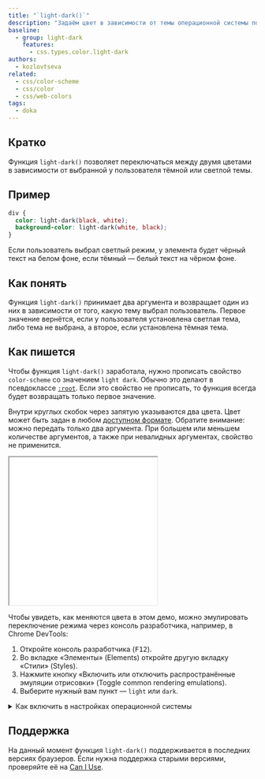 ```yaml
---
title: "`light-dark()`"
description: "Задаём цвет в зависимости от темы операционной системы пользователя."
baseline:
  - group: light-dark
    features:
      - css.types.color.light-dark
authors:
  - kozlovtseva
related:
  - css/color-scheme
  - css/color
  - css/web-colors
tags:
  - doka
---
```


## Кратко

Функция `light-dark()` позволяет переключаться между двумя цветами в зависимости от выбранной у пользователя тёмной или светлой темы.

## Пример

```css
div {
  color: light-dark(black, white);
  background-color: light-dark(white, black);
}
```

Если пользователь выбрал светлый режим, у элемента будет чёрный текст на белом фоне, если тёмный — белый текст на чёрном фоне.

## Как понять

Функция `light-dark()` принимает два аргумента и возвращает один из них в зависимости от того, какую тему выбрал пользователь. Первое значение вернётся, если у пользователя установлена светлая тема, либо тема не выбрана, а второе, если установлена тёмная тема.

## Как пишется

Чтобы функция `light-dark()` заработала, нужно прописать свойство `color-scheme` со значением `light dark`. Обычно это делают в псевдоклассе [`:root`](/css/root/). Если это свойство не прописать, то функция всегда будет возвращать только первое значение.

Внутри круглых скобок через запятую указываются два цвета. Цвет может быть задан в любом [доступном формате](/css/web-colors/). Обратите внимание: можно передать только два аргумента. При большем или меньшем количестве аргументов, а также при невалидных аргументах, свойство не применится.

<iframe title="Изменение цвета" src="demos/light-dark/" height="300"></iframe>

Чтобы увидеть, как меняются цвета в этом демо, можно эмулировать переключение режима через консоль разработчика, например, в Chrome DevTools:

1. Откройте консоль разработчика (<kbd>F12</kbd>).
1. Во вкладке «Элементы» (Elements) откройте другую вкладку «Стили» (Styles).
1. Нажмите кнопку «Включить или отключить распространённые эмуляции отрисовки» (Toggle common rendering emulations).
1. Выберите нужный вам пункт — `light` или `dark`.

<details>
  <summary>Как включить в настройках операционной системы</summary>

  - Windows: Параметры → Персонализация → Цвета → Выбор цвета.
  - MacOS: Системные настройки → Оформление → Выбор оформления.
  - Linux: Настройки → Внешний вид → Темы. Для некоторых дистрибутивов может потребоваться установить дополнительное приложение, которое позволит настроить рабочее окружение.
</details>

## Поддержка

На данный момент функция `light-dark()` поддерживается в последних версиях браузеров. Если нужна поддержка старыми версиями, проверяйте её на [Can I Use](https://caniuse.com/light-dark).
